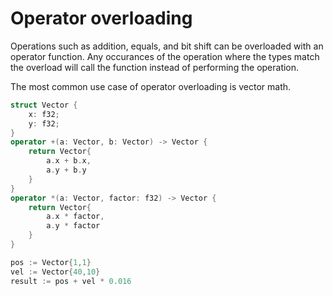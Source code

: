 # Operator overloading
Operations such as addition, equals, and bit shift can be overloaded with an operator function. Any occurances of the operation where the types match the overload will call the function instead of performing the operation.

The most common use case of operator overloading is vector math.

```c++
struct Vector {
    x: f32;
    y: f32;
}
operator +(a: Vector, b: Vector) -> Vector {
    return Vector{
        a.x + b.x,
        a.y + b.y
    }
}
operator *(a: Vector, factor: f32) -> Vector {
    return Vector{
        a.x * factor,
        a.y * factor
    }
}

pos := Vector{1,1}
vel := Vector{40,10}
result := pos + vel * 0.016

```